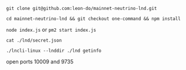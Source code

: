 `git clone git@github.com:leon-do/mainnet-neutrino-lnd.git`

`cd mainnet-neutrino-lnd && git checkout one-command && npm install`

`node index.js` or `pm2 start index.js`

`cat ./lnd/secret.json`

`./lncli-linux --lnddir ./lnd getinfo`

open ports 10009 and 9735

